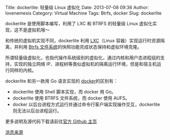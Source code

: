 Title: dockerlite: 轻量级 Linux 虚拟化
Date: 2013-07-08 09:36
Author: lovenemesis
Category: Virtual Machine
Tags: Btrfs, docker
Slug: dockerlite

dockerlite 是使用脚本编写，利用了 LXC 和 BTRFS 的轻量级 Linux
虚拟化实现，这不是虚拟机哦～

和传统的虚拟机实现不同，dockerlite 利用
[LXC](https://en.wikipedia.org/wiki/LXC)（Linux
容器）实现运行时资源隔离，并利用 [Btrfs
文件系统](https://en.wikipedia.org/wiki/Btrfs)的快照功能完成状态保持和虚拟环境克隆。

所谓轻量级虚拟化，也指代操作系统级别的虚拟化，通过内核和用户态进程组的支持，实现的独立网络
IP、进程树等类似虚拟机的隔离运行环境，但是和宿主机运行同样的内核。

dockerlite 和另一款用 Go 语言实现的
[docker](https://github.com/dotcloud/docker)的区别有：

-   dockerlite 使用 Shell 脚本实现，而 docker 用 Go。
-   dockerlite 使用 BTRFS 文件系统，而 docker 使用 AUFS。
-   docker 以后台进程方式运行并通过命令行客户端实现操作交互，dockerlite
    则无法以后台进程运行。

更多说明及源代码下载请前往[官方 Github
主页](https://github.com/dotcloud/dockerlite)

[消息来源](http://weibo.com/2042892135/zENNC0CuO)
